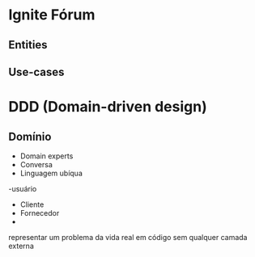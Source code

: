 # Ignite Fórum

## Entities

## Use-cases




# DDD (Domain-driven design)
 ## Domínio
 - Domain experts
 - Conversa
 - Linguagem ubíqua

-usuário
  - Cliente
  - Fornecedor
  - 





representar um problema da vida real em código sem qualquer camada externa

